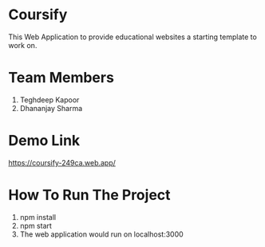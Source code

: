 # Coursify
This Web Application to provide educational websites a starting template to work on.

# Team Members
1. Teghdeep Kapoor
2. Dhananjay Sharma

# Demo Link
https://coursify-249ca.web.app/

# How To Run The Project
1. npm install
2. npm start 
3. The web application would run on localhost:3000
